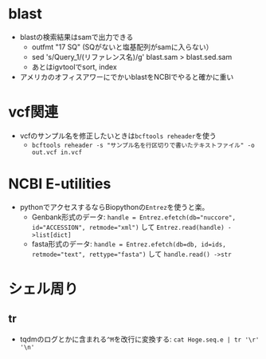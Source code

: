 # blast
- blastの検索結果はsamで出力できる
  - outfmt "17 SQ" (SQがないと塩基配列がsamに入らない）
  - sed 's/Query_1/(リファレンス名)/g' blast.sam > blast.sed.sam
  - あとはigvtoolでsort, index
- アメリカのオフィスアワーにでかいblastをNCBIでやると確かに重い

# vcf関連
- vcfのサンプル名を修正したいときは`bcftools reheader`を使う
  - `bcftools reheader -s "サンプル名を行区切りで書いたテキストファイル" -o out.vcf in.vcf`

# NCBI E-utilities
- pythonでアクセスするならBiopythonの`Entrez`を使うと楽。 
  - Genbank形式のデータ: `handle = Entrez.efetch(db="nuccore", id="ACCESSION", retmode="xml")` して `Entrez.read(handle) ->list[dict]`
  - fasta形式のデータ: `handle = Entrez.efetch(db=db, id=ids, retmode="text", rettype="fasta")` して `handle.read() ->str`

# シェル周り
  ## tr
  - tqdmのログとかに含まれる`^M`を改行に変換する: `cat Hoge.seq.e | tr '\r' '\n'`
